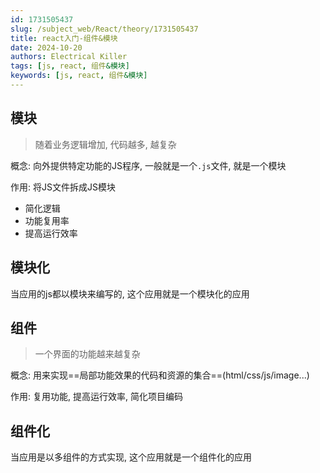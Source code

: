```yaml
---
id: 1731505437
slug: /subject_web/React/theory/1731505437
title: react入门-组件&模块
date: 2024-10-20
authors: Electrical Killer
tags: [js, react, 组件&模块]
keywords: [js, react, 组件&模块]
---
```


## 模块

> 随着业务逻辑增加, 代码越多, 越复杂

概念: 向外提供特定功能的JS程序, 一般就是一个`.js`文件, 就是一个模块

作用: 将JS文件拆成JS模块

- 简化逻辑
- 功能复用率
- 提高运行效率

## 模块化

当应用的js都以模块来编写的, 这个应用就是一个模块化的应用

## 组件

> 一个界面的功能越来越复杂

概念: 用来实现==局部功能效果的代码和资源的集合==(html/css/js/image...)        

作用: 复用功能, 提高运行效率, 简化项目编码

## 组件化

当应用是以多组件的方式实现, 这个应用就是一个组件化的应用
